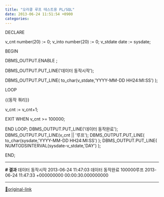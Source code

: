 ```yaml
---
title: "오라클 루프 테스트용 PL/SQL"
date: 2013-06-24 11:51:54 +0900
categories: 
---
```

  

DECLARE
  

v_cnt number(20) := 0;
v_into number(20) := 0;
v_stdate date := sysdate;
  

BEGIN
  

DBMS_OUTPUT.ENABLE ;
  

DBMS_OUTPUT.PUT_LINE('데이터 동작시작');
  

DBMS_OUTPUT.PUT_LINE(
to_char(v_stdate,'YYYY-MM-DD HH24:MI:SS')
);
  
  

LOOP
  

{{동작 쿼리}}
  

v_cnt := v_cnt+1;
  

EXIT WHEN v_cnt &gt;= 100000;
  

END LOOP;
DBMS_OUTPUT.PUT_LINE('데이터 동작완료');
DBMS_OUTPUT.PUT_LINE(v_cnt || '루프');
DBMS_OUTPUT.PUT_LINE(
to_char(sysdate,'YYYY-MM-DD HH24:MI:SS')
);
DBMS_OUTPUT.PUT_LINE(
NUMTODSINTERVAL(sysdate-v_stdate,'DAY')
);
  

END;           
  


- - - - - -

**# 결과**
데이터 동작시작
2013-06-24 11:47:03
데이터 동작완료
100000루프
2013-06-24 11:47:33
+000000000 00:00:30.000000000

  
  




***
[🔗original-link](http://www.mins01.com/mh/tech/read/841)
